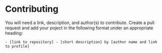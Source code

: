 # Contributing

You will need a link, description, and author(s) to contribute. Create a pull request and add your poject in the following format under an appropriate heading:

```
- [link to repository] - [short description] by [author name and link to profile]
```